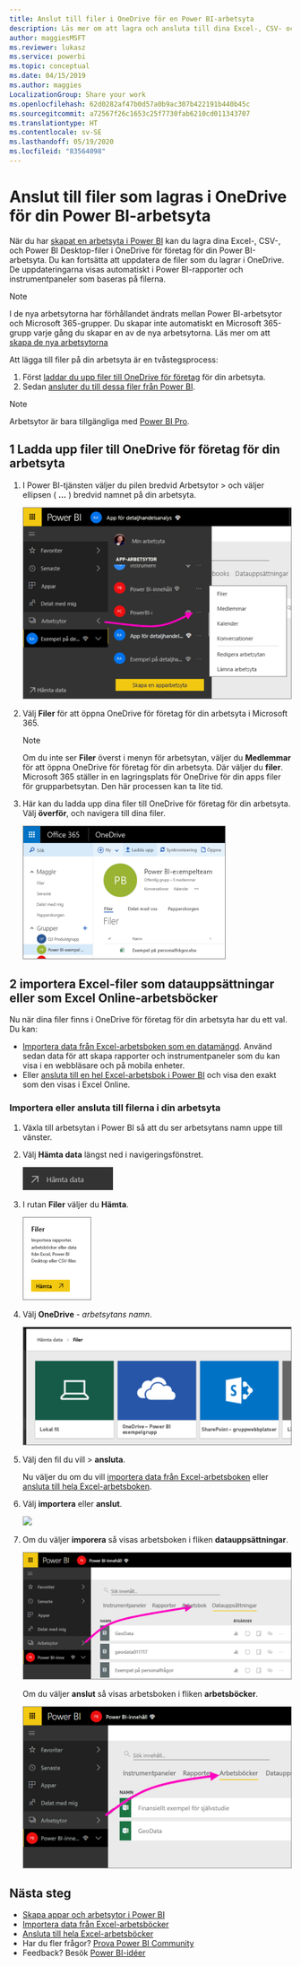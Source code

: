 ```yaml
---
title: Anslut till filer i OneDrive för en Power BI-arbetsyta
description: Läs mer om att lagra och ansluta till dina Excel-, CSV- och Power BI Desktop-filer i OneDrive för din Power BI-arbetsyta.
author: maggiesMSFT
ms.reviewer: lukasz
ms.service: powerbi
ms.topic: conceptual
ms.date: 04/15/2019
ms.author: maggies
LocalizationGroup: Share your work
ms.openlocfilehash: 62d0282af47b0d57a0b9ac307b422191b440b45c
ms.sourcegitcommit: a72567f26c1653c25f7730fab6210cd011343707
ms.translationtype: HT
ms.contentlocale: sv-SE
ms.lasthandoff: 05/19/2020
ms.locfileid: "83564098"
---
```

# <a name="connect-to-files-stored-in-onedrive-for-your-power-bi-workspace"></a>Anslut till filer som lagras i OneDrive för din Power BI-arbetsyta
När du har [skapat en arbetsyta i Power BI](../collaborate-share/service-create-distribute-apps.md) kan du lagra dina Excel-, CSV-, och Power BI Desktop-filer i OneDrive för företag för din Power BI-arbetsyta. Du kan fortsätta att uppdatera de filer som du lagrar i OneDrive. De uppdateringarna visas automatiskt i Power BI-rapporter och instrumentpaneler som baseras på filerna. 

> [!NOTE]
> I de nya arbetsytorna har förhållandet ändrats mellan Power BI-arbetsytor och Microsoft 365-grupper. Du skapar inte automatiskt en Microsoft 365-grupp varje gång du skapar en av de nya arbetsytorna. Läs mer om att [skapa de nya arbetsytorna](../collaborate-share/service-create-the-new-workspaces.md)

Att lägga till filer på din arbetsyta är en tvåstegsprocess: 

1. Först [laddar du upp filer till OneDrive för företag](service-connect-to-files-in-app-workspace-onedrive-for-business.md#1-upload-files-to-the-onedrive-for-business-for-your-workspace) för din arbetsyta.
2. Sedan [ansluter du till dessa filer från Power BI](service-connect-to-files-in-app-workspace-onedrive-for-business.md#2-import-excel-files-as-datasets-or-as-excel-online-workbooks).

> [!NOTE]
> Arbetsytor är bara tillgängliga med [Power BI Pro](../fundamentals/service-features-license-type.md).
> 

## <a name="1-upload-files-to-the-onedrive-for-business-for-your-workspace"></a>1 Ladda upp filer till OneDrive för företag för din arbetsyta
1. I Power BI-tjänsten väljer du pilen bredvid Arbetsytor > och väljer ellipsen ( **…** ) bredvid namnet på din arbetsyta. 
   
   ![](media/service-connect-to-files-in-app-workspace-onedrive-for-business/power-bi-app-ellipsis.png)
2. Välj **Filer** för att öppna OneDrive för företag för din arbetsyta i Microsoft 365.
   
   > [!NOTE]
   > Om du inte ser **Filer** överst i menyn för arbetsytan, väljer du **Medlemmar** för att öppna OneDrive för företag för din arbetsyta. Där väljer du **filer**. Microsoft 365 ställer in en lagringsplats för OneDrive för din apps filer för grupparbetsytan. Den här processen kan ta lite tid.
   > 
   > 
3. Här kan du ladda upp dina filer till OneDrive för företag för din arbetsyta. Välj **överför**, och navigera till dina filer.
   
   ![](media/service-connect-to-files-in-app-workspace-onedrive-for-business/pbi_grpfilesonedrive.png)

## <a name="2-import-excel-files-as-datasets-or-as-excel-online-workbooks"></a>2 importera Excel-filer som datauppsättningar eller som Excel Online-arbetsböcker
Nu när dina filer finns i OneDrive för företag för din arbetsyta har du ett val. Du kan: 

* [Importera data från Excel-arbetsboken som en datamängd](service-get-data-from-files.md). Använd sedan data för att skapa rapporter och instrumentpaneler som du kan visa i en webbläsare och på mobila enheter.
* Eller [ansluta till en hel Excel-arbetsbok i Power BI](service-excel-workbook-files.md) och visa den exakt som den visas i Excel Online.

### <a name="import-or-connect-to-the-files-in-your-workspace"></a>Importera eller ansluta till filerna i din arbetsyta
1. Växla till arbetsytan i Power BI så att du ser arbetsytans namn uppe till vänster. 
2. Välj **Hämta data** längst ned i navigeringsfönstret. 
   
   ![](media/service-connect-to-files-in-app-workspace-onedrive-for-business/power-bi-app-get-data-button.png)
3. I rutan **Filer** väljer du **Hämta**.
   
   ![](media/service-connect-to-files-in-app-workspace-onedrive-for-business/pbi_getfiles.png)
4. Välj **OneDrive** - *arbetsytans namn*.
   
    ![](media/service-connect-to-files-in-app-workspace-onedrive-for-business/pbi_grp_one_drive_shrpt.png)
5. Välj den fil du vill > **ansluta**.
   
    Nu väljer du om du vill [importera data från Excel-arbetsboken](service-get-data-from-files.md) eller [ansluta till hela Excel-arbetsboken](service-excel-workbook-files.md).
6. Välj **importera** eller **anslut**.
   
    ![](media/service-connect-to-files-in-app-workspace-onedrive-for-business/pbi_importexceldataorwholecrop.png)
7. Om du väljer **imporera** så visas arbetsboken i fliken **datauppsättningar**. 
   
    ![](media/service-connect-to-files-in-app-workspace-onedrive-for-business/power-bi-app-excel-file-import.png)
   
    Om du väljer **anslut** så visas arbetsboken i fliken **arbetsböcker**.
   
    ![](media/service-connect-to-files-in-app-workspace-onedrive-for-business/power-bi-app-excel-file-connect.png)

## <a name="next-steps"></a>Nästa steg
* [Skapa appar och arbetsytor i Power BI](../collaborate-share/service-create-distribute-apps.md)
* [Importera data från Excel-arbetsböcker](service-get-data-from-files.md)
* [Ansluta till hela Excel-arbetsböcker](service-excel-workbook-files.md)
* Har du fler frågor? [Prova Power BI Community](https://community.powerbi.com/)
* Feedback? Besök [Power BI-idéer](https://ideas.powerbi.com/forums/265200-power-bi)
